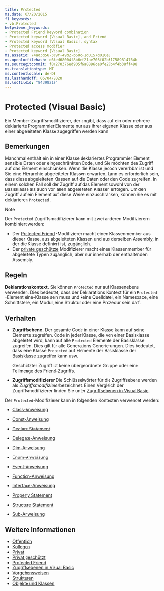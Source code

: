 ```yaml
---
title: Protected
ms.date: 07/20/2015
f1_keywords:
- vb.Protected
helpviewer_keywords:
- Protected Friend keyword combination
- Protected keyword [Visual Basic], and Friend
- Protected keyword [Visual Basic], syntax
- Protected access modifier
- Protected keyword [Visual Basic]
ms.assetid: 74ad3d56-309f-49d2-b60c-1d0157d010e8
ms.openlocfilehash: d66ed68004f8b6ef21ae703f02b317589814764b
ms.sourcegitcommit: f8c270376ed905f6a8896ce0fe25b4f4b38ff498
ms.translationtype: MT
ms.contentlocale: de-DE
ms.lasthandoff: 06/04/2020
ms.locfileid: "84398219"
---
```

# <a name="protected-visual-basic"></a>Protected (Visual Basic)

Ein Member-Zugriffsmodifizierer, der angibt, dass auf ein oder mehrere deklarierte Programmier Elemente nur aus ihrer eigenen Klasse oder aus einer abgeleiteten Klasse zugegriffen werden kann.

## <a name="remarks"></a>Bemerkungen

Manchmal enthält ein in einer Klasse deklariertes Programmier Element sensible Daten oder eingeschränkten Code, und Sie möchten den Zugriff auf das Element einschränken. Wenn die Klasse jedoch vererbbar ist und Sie eine Hierarchie abgeleiteter Klassen erwarten, kann es erforderlich sein, dass diese abgeleiteten Klassen auf die Daten oder den Code zugreifen. In einem solchen Fall soll der Zugriff auf das Element sowohl von der Basisklasse als auch von allen abgeleiteten Klassen erfolgen. Um den Zugriff auf ein Element auf diese Weise einzuschränken, können Sie es mit deklarieren `Protected` .

> [!NOTE]
> Der `Protected` Zugriffsmodifizierer kann mit zwei anderen Modifizierern kombiniert werden:
>
> - Der [Protected Friend](protected-friend.md) -Modifizierer macht einen Klassenmember aus dieser Klasse, aus abgeleiteten Klassen und aus derselben Assembly, in der die Klasse definiert ist, zugänglich.
> - Der [private geschützte](private-protected.md) Modifizierer macht einen Klassenmember für abgeleitete Typen zugänglich, aber nur innerhalb der enthaltenden Assembly.

## <a name="rules"></a>Regeln

**Deklarationskontext.** Sie können `Protected` nur auf Klassenebene verwenden. Dies bedeutet, dass der Deklarations Kontext für ein `Protected` -Element eine-Klasse sein muss und keine Quelldatei, ein Namespace, eine Schnittstelle, ein Modul, eine Struktur oder eine Prozedur sein darf.

## <a name="behavior"></a>Verhalten

- **Zugriffsebene.** Der gesamte Code in einer Klasse kann auf seine Elemente zugreifen. Code in jeder Klasse, die von einer Basisklasse abgeleitet wird, kann auf alle `Protected` Elemente der Basisklasse zugreifen. Dies gilt für alle Generations Generierungen. Dies bedeutet, dass eine Klasse `Protected` auf Elemente der Basisklasse der Basisklasse zugreifen kann usw.

     Geschützter Zugriff ist keine übergeordnete Gruppe oder eine Teilmenge des Friend-Zugriffs.

- **Zugriffsmodifizierer** Die Schlüsselwörter für die Zugriffsebene werden als *Zugriffsmodifizierer*bezeichnet. Einen Vergleich der Zugriffsmodifizierer finden Sie unter [Zugriffsebenen in Visual Basic](../../programming-guide/language-features/declared-elements/access-levels.md).

Der `Protected`-Modifizierer kann in folgenden Kontexten verwendet werden:

- [Class-Anweisung](../statements/class-statement.md)

- [Const-Anweisung](../statements/const-statement.md)

- [Declare Statement](../statements/declare-statement.md)

- [Delegate-Anweisung](../statements/delegate-statement.md)

- [Dim-Anweisung](../statements/dim-statement.md)

- [Enum-Anweisung](../statements/enum-statement.md)

- [Event-Anweisung](../statements/event-statement.md)

- [Function-Anweisung](../statements/function-statement.md)

- [Interface-Anweisung](../statements/interface-statement.md)

- [Property Statement](../statements/property-statement.md)

- [Structure Statement](../statements/structure-statement.md)

- [Sub-Anweisung](../statements/sub-statement.md)

## <a name="see-also"></a>Weitere Informationen

- [Öffentlich](public.md)
- [Kollegen](friend.md)
- [Privat](private.md)
- [Privat geschützt](private-protected.md)
- [Protected Friend](protected-friend.md)
- [Zugriffsebenen in Visual Basic](../../programming-guide/language-features/declared-elements/access-levels.md)
- [Vorgehensweisen](../../programming-guide/language-features/procedures/index.md)
- [Strukturen](../../programming-guide/language-features/data-types/structures.md)
- [Objekte und Klassen](../../programming-guide/language-features/objects-and-classes/index.md)
